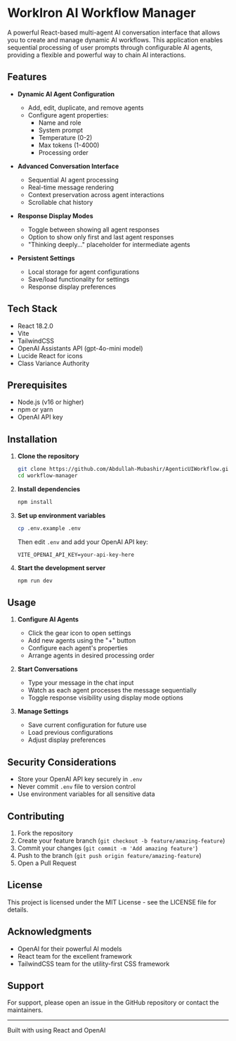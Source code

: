 # WorkIron AI Workflow Manager

A powerful React-based multi-agent AI conversation interface that allows you to create and manage dynamic AI workflows. This application enables sequential processing of user prompts through configurable AI agents, providing a flexible and powerful way to chain AI interactions.

## Features

- **Dynamic AI Agent Configuration**
  - Add, edit, duplicate, and remove agents
  - Configure agent properties:
    - Name and role
    - System prompt
    - Temperature (0-2)
    - Max tokens (1-4000)
    - Processing order

- **Advanced Conversation Interface**
  - Sequential AI agent processing
  - Real-time message rendering
  - Context preservation across agent interactions
  - Scrollable chat history

- **Response Display Modes**
  - Toggle between showing all agent responses
  - Option to show only first and last agent responses
  - "Thinking deeply..." placeholder for intermediate agents

- **Persistent Settings**
  - Local storage for agent configurations
  - Save/load functionality for settings
  - Response display preferences

## Tech Stack

- React 18.2.0
- Vite
- TailwindCSS
- OpenAI Assistants API (gpt-4o-mini model)
- Lucide React for icons
- Class Variance Authority

## Prerequisites

- Node.js (v16 or higher)
- npm or yarn
- OpenAI API key

## Installation

1. **Clone the repository**
   ```bash
   git clone https://github.com/Abdullah-Mubashir/AgenticUIWorkflow.git
   cd workflow-manager
   ```

2. **Install dependencies**
   ```bash
   npm install
   ```

3. **Set up environment variables**
   ```bash
   cp .env.example .env
   ```
   Then edit `.env` and add your OpenAI API key:
   ```
   VITE_OPENAI_API_KEY=your-api-key-here
   ```

4. **Start the development server**
   ```bash
   npm run dev
   ```

## Usage

1. **Configure AI Agents**
   - Click the gear icon to open settings
   - Add new agents using the "+" button
   - Configure each agent's properties
   - Arrange agents in desired processing order

2. **Start Conversations**
   - Type your message in the chat input
   - Watch as each agent processes the message sequentially
   - Toggle response visibility using display mode options

3. **Manage Settings**
   - Save current configuration for future use
   - Load previous configurations
   - Adjust display preferences

## Security Considerations

- Store your OpenAI API key securely in `.env`
- Never commit `.env` file to version control
- Use environment variables for all sensitive data

## Contributing

1. Fork the repository
2. Create your feature branch (`git checkout -b feature/amazing-feature`)
3. Commit your changes (`git commit -m 'Add amazing feature'`)
4. Push to the branch (`git push origin feature/amazing-feature`)
5. Open a Pull Request

## License

This project is licensed under the MIT License - see the LICENSE file for details.

## Acknowledgments

- OpenAI for their powerful AI models
- React team for the excellent framework
- TailwindCSS team for the utility-first CSS framework

## Support

For support, please open an issue in the GitHub repository or contact the maintainers.

---

Built with using React and OpenAI
